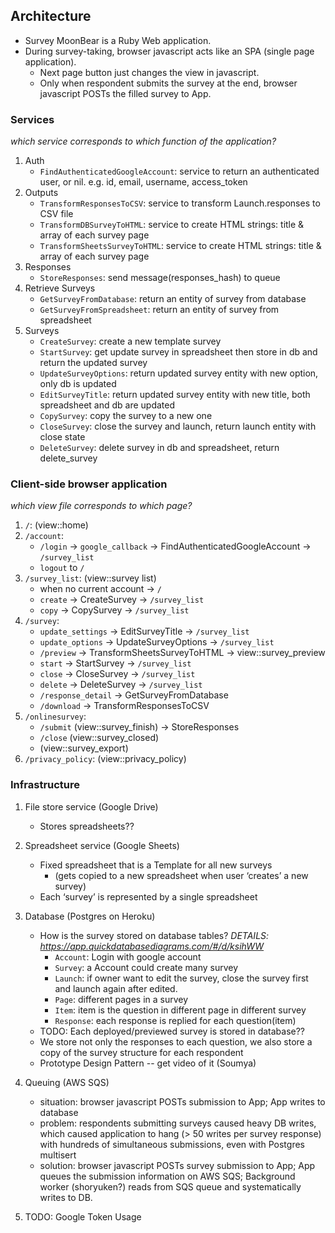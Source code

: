## Architecture

- Survey MoonBear is a Ruby Web application.
- During survey-taking, browser javascript acts like an SPA (single page application).
    - Next page button just changes the view in javascript.
    - Only when respondent submits the survey at the end, browser javascript POSTs the filled survey to App.

### Services
*which service corresponds to which function of the application?*
1. Auth
    - `FindAuthenticatedGoogleAccount`: service to return  an authenticated user, or nil. e.g. id, email, username, access_token
2. Outputs
    - `TransformResponsesToCSV`: service to transform Launch.responses to CSV file
    - `TransformDBSurveyToHTML`: service to create HTML strings: title & array of each survey page
    - `TransformSheetsSurveyToHTML`: service to create HTML strings: title & array of each survey page
3. Responses
    - `StoreResponses`: send message(responses_hash) to queue
4. Retrieve Surveys
    - `GetSurveyFromDatabase`: return an entity of survey from database
    - `GetSurveyFromSpreadsheet`: return an entity of survey from spreadsheet
5. Surveys
    - `CreateSurvey`: create a new template survey
    - `StartSurvey`: get update survey in spreadsheet then store in db and return the updated survey
    - `UpdateSurveyOptions`: return updated survey entity with new option, only db is updated
    - `EditSurveyTitle`: return updated survey entity with new title, both spreadsheet and db are updated
    - `CopySurvey`: copy the survey to a new one
    - `CloseSurvey`: close the survey and launch, return launch entity with close state
    - `DeleteSurvey`: delete survey in db and spreadsheet, return delete_survey

### Client-side browser application
*which view file corresponds to which page?*
1. `/`: (view::home)
2. `/account`:
    - `/login` -> `google_callback` -> FindAuthenticatedGoogleAccount -> `/survey_list`
    - `logout` to `/`
3. `/survey_list`: (view::survey list)
    - when no current account -> `/`
    - `create` -> CreateSurvey -> `/survey_list`
    - `copy` -> CopySurvey -> `/survey_list`
4. `/survey`: 
    - `update_settings` -> EditSurveyTitle -> `/survey_list`
    - `update_options` -> UpdateSurveyOptions -> `/survey_list`
    - `/preview` -> TransformSheetsSurveyToHTML -> view::survey_preview
    - `start` -> StartSurvey -> `/survey_list`
    - `close` -> CloseSurvey -> `/survey_list`
    - `delete` -> DeleteSurvey -> `/survey_list`
    - `/response_detail` -> GetSurveyFromDatabase 
    - `/download` -> TransformResponsesToCSV
5. `/onlinesurvey`:
    - `/submit` (view::survey_finish) -> StoreResponses
    - `/close` (view::survey_closed)
    - (view::survey_export)
6. `/privacy_policy`: (view::privacy_policy)

### Infrastructure

1. File store service (Google Drive)
    - Stores spreadsheets??

2. Spreadsheet service (Google Sheets)
    - Fixed spreadsheet that is a Template for all new surveys
        - (gets copied to a new spreadsheet when user ‘creates’ a new survey)
    - Each ‘survey’ is represented by a single spreadsheet

3. Database (Postgres on Heroku)
    - How is the survey stored on database tables?
        *DETAILS: https://app.quickdatabasediagrams.com/#/d/ksihWW*
        - `Account`: Login with google account
        - `Survey`: a Account could create many survey
        - `Launch`: if owner want to edit the survey, close the survey first and launch again after edited. 
        - `Page`: different pages in a survey
        - `Item`: item is the question in different page in different survey
        - `Response`: each response is replied for each question(item) 
    - TODO: Each deployed/previewed survey is stored in database??
    - We store not only the responses to each question, we also store a copy of the survey structure for each respondent
    - Prototype Design Pattern -- get video of it (Soumya)

4. Queuing (AWS SQS)
    - situation: browser javascript POSTs submission to App; App writes to database
    - problem: respondents submitting surveys caused heavy DB writes, which caused application to hang (> 50 writes per survey response) with hundreds of simultaneous submissions, even with Postgres multisert
    - solution: browser javascript POSTs survey submission to App; App queues the submission information on AWS SQS; Background worker (shoryuken?) reads from SQS queue and systematically writes to DB.

5. TODO: Google Token Usage